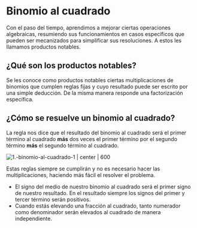 # Binomio al cuadrado

Con el paso del tiempo, aprendimos a mejorar ciertas operaciones algebraicas, resumiendo sus funcionamientos en casos específicos que pueden ser mecanizados para simplificar sus resoluciones. A estos les llamamos productos notables.

## ¿Qué son los productos notables?

Se les conoce como productos notables ciertas multiplicaciones de binomios que cumplen reglas fijas y cuyo resultado puede ser escrito por una simple deducción. De la misma manera responde una factorización específica. 

## ¿Cómo se resuelve un binomio al cuadrado?

La regla nos dice que el resultado del binomio al cuadrado será el primer término al cuadrado **más** dos veces el primer término por el segundo término **más** el segundo término al cuadrado.

![1.-binomio-al-cuadrado-1 | center | 600](1.-binomio-al-cuadrado-1.webp)

Estas reglas siempre se cumplirán y no es necesario hacer las multiplicaciones, haciendo más fácil el resolver el problema.

-   El signo del medio de nuestro binomio al cuadrado será el primer signo de nuestro resultado. En el resultado siempre los signos del primer y tercer término serán positivos.
-   Cuando estás elevando una fracción al cuadrado, tanto numerador como denominador serán elevados al cuadrado de manera independiente.